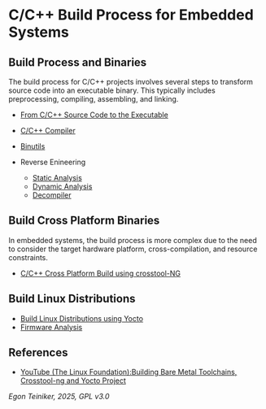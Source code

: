 # C/C++ Build Process for Embedded Systems

## Build Process and Binaries

The build process for C/C++ projects involves several steps to transform 
source code into an executable binary. This typically includes preprocessing, 
compiling, assembling, and linking.

* [From C/C++ Source Code to the Executable](build-steps/README.md)
* [C/C++ Compiler](compiler/README.md)
* [Binutils](binutils/README.md)

* Reverse Enineering
    * [Static Analysis](reverse-engineering/analysis-static/)
    * [Dynamic Analysis](reverse-engineering/analysis-dynamic/)
    * [Decompiler](reverse-engineering/analysis-static/Ghidra/README.md)


## Build Cross Platform Binaries  

In embedded systems, the build process is more complex due to the need 
to consider the target hardware platform, cross-compilation, and resource 
constraints.

* [C/C++ Cross Platform Build using crosstool-NG](cross-platform/README.md)


## Build Linux Distributions  

* [Build Linux Distributions using Yocto](yocto/README.md)
* [Firmware Analysis](reverse-engineering/firmware/)


## References

* [YouTube (The Linux Foundation):Building Bare Metal Toolchains, Crosstool-ng and Yocto Project](https://youtu.be/b0yXASkIIv8?si=tPmf_oFJgk7tPOIk)

*Egon Teiniker, 2025, GPL v3.0*